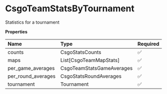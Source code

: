 # CsgoTeamStatsByTournament

Statistics for a tournament

**Properties**

| Name               | Type                      | Required | Description |
| :----------------- | :------------------------ | :------- | :---------- |
| counts             | CsgoStatsCounts           | ✅       |             |
| maps               | List[CsgoTeamMapStats]    | ✅       |             |
| per_game_averages  | CsgoTeamStatsGameAverages | ✅       |             |
| per_round_averages | CsgoStatsRoundAverages    | ✅       |             |
| tournament         | Tournament                | ✅       |             |
